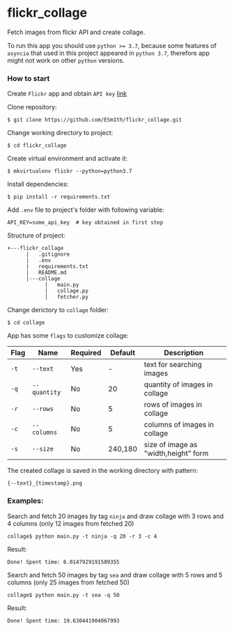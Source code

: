 # flickr_collage
Fetch images from flickr API and create collage.

To run this app you should use `python >= 3.7`, because some features of `asyncio` that used in this project appeared in `python 3.7`, therefore app might not work on other `python` versions.

### How to start
Create `Flickr` app and obtain `API key`  [link](https://www.flickr.com/services/apps/create/apply/)

Clone repository:
```
$ git clone https://github.com/ESm1th/flickr_collage.git
```

Change working directory to project:
```
$ cd flickr_collage
```

Create virtual environment and activate it:
```
$ mkvirtualenv flickr --python=python3.7
```

Install dependencies:
```
$ pip install -r requirements.txt
```

Add `.env` file to project's folder with following variable:
```
API_KEY=some_api_key  # key obtained in first step
```

Structure of project:
```
+---flickr_collage
      |   .gitignore
      |   .env
      |   requirements.txt
      |   README.md
      |---collage
            |   main.py
            |   collage.py
            |   fetcher.py
```

Change derictory to `collage` folder:
```
$ cd collage
```

App has some `flags` to customize collage:

**Flag**|**Name**|**Required**|**Default**|**Description**
--------|--------|------------|-----------|---------------
`-t`|`--text`|Yes|-|text for searching images
`-q`|`--quantity`|No|20|quantity of images in collage
`-r`|`--rows`|No|5|rows of images in collage
`-c`|`--columns`|No|5|columns of images in collage
`-s`|`--size`|No|240,180|size of image as "width,height" form

The created collage is saved in the working directory with pattern:
```
{--text}_{timestamp}.png
```

### Examples:

Search and fetch 20 images by tag `ninja` and draw collage with 3 rows and 4 columns (only 12 images from fetched 20)
```
collage$ python main.py -t ninja -q 20 -r 3 -c 4
```
Result:
```
Done! Spent time: 6.0147929191589355
```
Search and fetch 50 images by tag `sea` and draw collage with 5 rows and 5 columns (only 25 images from fetched 50)
```
collage$ python main.py -t sea -q 50
```
Result:
```
Done! Spent time: 19.630441904067993      
```
